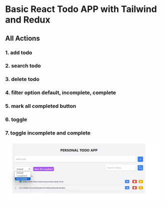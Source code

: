 # Basic React Todo APP with Tailwind and Redux 

## All Actions
### 1. add todo 
### 2. search todo
### 3. delete todo
### 4. filter option default, incomplete, complete
### 5. mark all completed button
### 6. toggle 
### 7. toggle incomplete and complete

![alt text](image.png)
 

